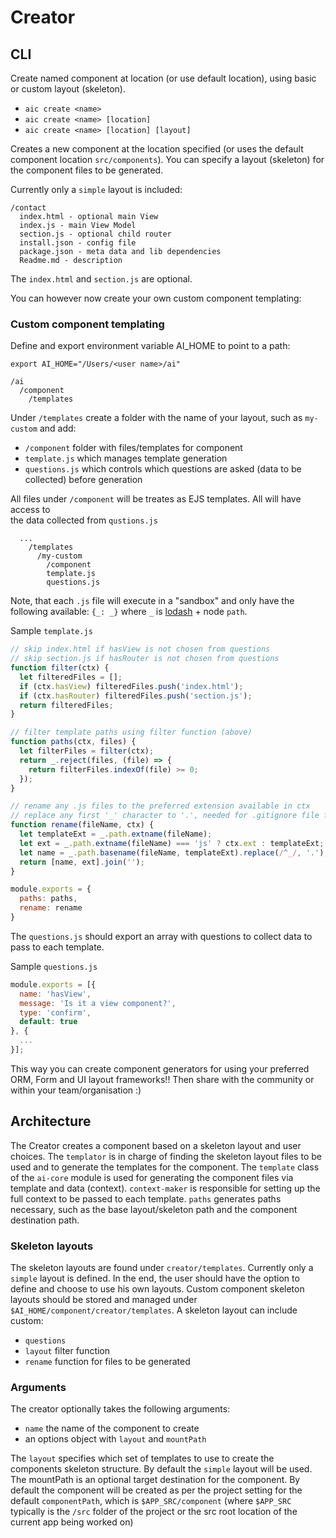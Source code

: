 # Creator

## CLI

Create named component at location (or use default location), using basic or custom layout (skeleton). 

- `aic create <name>`
- `aic create <name> [location]`
- `aic create <name> [location] [layout]`

Creates a new component at the location specified (or uses the default component location `src/components`). 
You can specify a layout (skeleton) for the component files to be generated. 

Currently only a `simple` layout is included:

```
/contact
  index.html - optional main View
  index.js - main View Model
  section.js - optional child router
  install.json - config file
  package.json - meta data and lib dependencies
  Readme.md - description
```  

The `index.html` and `section.js` are optional.

You can however now create your own custom component templating:

### Custom component templating

Define and export environment variable AI_HOME to point to a path: 

`export AI_HOME="/Users/<user name>/ai"`

```
/ai
  /component
    /templates
```

Under `/templates` create a folder with the name of your layout, such as `my-custom` and add:
- `/component` folder with files/templates for component
- `template.js` which manages template generation
- `questions.js` which controls which questions are asked (data to be collected) before generation

All files under `/component` will be treates as EJS templates. All will have access to  
the data collected from `qustions.js`

```
  ...
    /templates
      /my-custom
        /component
        template.js
        questions.js
```

Note, that each `.js` file will execute in a "sandbox" and only have the following available:
`{_: _}` where `_` is [lodash](lodash.com) + node `path`.

Sample `template.js`

```js
// skip index.html if hasView is not chosen from questions
// skip section.js if hasRouter is not chosen from questions
function filter(ctx) {
  let filteredFiles = [];
  if (ctx.hasView) filteredFiles.push('index.html');
  if (ctx.hasRouter) filteredFiles.push('section.js');
  return filteredFiles;
}

// filter template paths using filter function (above)
function paths(ctx, files) {
  let filterFiles = filter(ctx);
  return _.reject(files, (file) => { 
    return filterFiles.indexOf(file) >= 0;
  });
}

// rename any .js files to the preferred extension available in ctx
// replace any first '_' character to '.', needed for .gitignore file f.ex 
function rename(fileName, ctx) {
  let templateExt = _.path.extname(fileName);
  let ext = _.path.extname(fileName) === 'js' ? ctx.ext : templateExt;
  let name = _.path.basename(fileName, templateExt).replace(/^_/, '.');
  return [name, ext].join('');
}

module.exports = {
  paths: paths,
  rename: rename
} 
```

The `questions.js` should export an array with questions to collect data to pass to each template.

Sample `questions.js`

```js
module.exports = [{
  name: 'hasView',
  message: 'Is it a view component?',
  type: 'confirm',
  default: true
}, {
  ...
}];
```

This way you can create component generators for using 
your preferred ORM, Form and UI layout frameworks!! 
Then share with the community or within your team/organisation :)

## Architecture

The Creator creates a component based on a skeleton layout and user choices.
The `templator` is in charge of finding the skeleton layout files to be used and to 
generate the templates for the component. The `template` class of the `ai-core` module is used
for generating the component files via template and data (context). 
`context-maker` is responsible for setting up the full context to be passed to each template.
`paths` generates paths necessary, such as the base layout/skeleton path and the component destination path.

### Skeleton layouts

The skeleton layouts are found under `creator/templates`. Currently only a `simple` layout is defined.
In the end, the user should have the option to define and choose to use his own layouts.
Custom component skeleton layouts should be stored and managed under `$AI_HOME/component/creator/templates`. 
A skeleton layout can include custom:
- `questions` 
- `layout` filter function
- `rename` function for files to be generated 

### Arguments

The creator optionally takes the following arguments:
- `name` the name of the component to create 
- an options object with `layout` and `mountPath` 

The `layout` specifies which set of templates to use to create the components skeleton structure.
By default the `simple` layout will be used. The mountPath is an optional target destination for the component.
By default the component will be created as per the project setting for the default `componentPath`, 
which is `$APP_SRC/component` (where `$APP_SRC` typically is the `/src` folder of the project or the src root 
location of the current app being worked on) 

